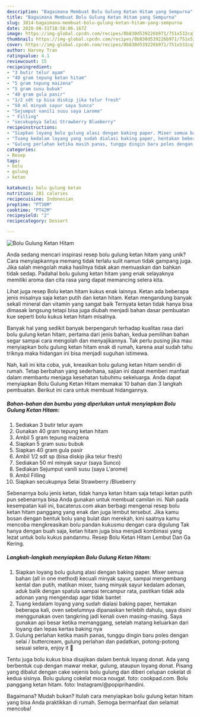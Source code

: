 ```yaml
---
description: "Bagaimana Membuat Bolu Gulung Ketan Hitam yang Sempurna"
title: "Bagaimana Membuat Bolu Gulung Ketan Hitam yang Sempurna"
slug: 3814-bagaimana-membuat-bolu-gulung-ketan-hitam-yang-sempurna
date: 2020-08-31T18:58:06.167Z
image: https://img-global.cpcdn.com/recipes/0b830d539226b971/751x532cq70/bolu-gulung-ketan-hitam-foto-resep-utama.jpg
thumbnail: https://img-global.cpcdn.com/recipes/0b830d539226b971/751x532cq70/bolu-gulung-ketan-hitam-foto-resep-utama.jpg
cover: https://img-global.cpcdn.com/recipes/0b830d539226b971/751x532cq70/bolu-gulung-ketan-hitam-foto-resep-utama.jpg
author: Harvey Tran
ratingvalue: 4.1
reviewcount: 15
recipeingredient:
- "3 butir telur ayam"
- "40 gram tepung ketan hitam"
- "5 gram tepung maizena"
- "5 gram susu bubuk"
- "40 gram gula pasir"
- "1/2 sdt sp bisa diskip jika telur fresh"
- "50 ml minyak sayur saya Sunco"
- "Sejumput vanili susu saya Larome"
- " Filling"
- "secukupnya Selai Strawberry Blueberry"
recipeinstructions:
- "Siapkan loyang bolu gulung alasi dengan baking paper. Mixer semua bahan (all in one method) kecuali minyak sayur, sampai mengembang kental dan putih, matikan mixer, tuang minyak sayur kedalam adonan, aduk balik dengan spatula sampai tercampur rata, pastikan tidak ada adonan yang mengendap agar tidak bantet"
- "Tuang kedalam loyang yang sudah dialasi baking paper, hentakan beberapa kali, oven sebelumnya dipanaskan terlebih dahulu, saya disini menggunakan oven tangkring jadi kenali oven masing-masing. Saya gunakan api besar ketika memanggang, setelah matang keluarkan dari loyang dan lepas kertas baking nya"
- "Gulung perlahan ketika masih panas, tunggu dingin baru poles dengan selai / buttercream, gulung perlahan dan padatkan, potong-potong sesuai selera, enjoy it 💃"
categories:
- Resep
tags:
- bolu
- gulung
- ketan

katakunci: bolu gulung ketan 
nutrition: 281 calories
recipecuisine: Indonesian
preptime: "PT30M"
cooktime: "PT42M"
recipeyield: "2"
recipecategory: Dessert

---
```



![Bolu Gulung Ketan Hitam](https://img-global.cpcdn.com/recipes/0b830d539226b971/751x532cq70/bolu-gulung-ketan-hitam-foto-resep-utama.jpg)

Anda sedang mencari inspirasi resep bolu gulung ketan hitam yang unik? Cara menyiapkannya memang tidak terlalu sulit namun tidak gampang juga. Jika salah mengolah maka hasilnya tidak akan memuaskan dan bahkan tidak sedap. Padahal bolu gulung ketan hitam yang enak selayaknya memiliki aroma dan cita rasa yang dapat memancing selera kita.

Lihat juga resep Bolu ketan hitam kukus enak lainnya. Ketan ada beberapa jenis misalnya saja ketan putih dan ketan hitam. Ketan mengandung banyak sekali mineral dan vitamin yang sangat baik Ternyata ketan tidak hanya bisa dimasak langsung tetapi bisa juga diubah menjadi bahan dasar pembuatan kue seperti bolu kukus ketan hitam misalnya.

Banyak hal yang sedikit banyak berpengaruh terhadap kualitas rasa dari bolu gulung ketan hitam, pertama dari jenis bahan, kedua pemilihan bahan segar sampai cara mengolah dan menyajikannya. Tak perlu pusing jika mau menyiapkan bolu gulung ketan hitam enak di rumah, karena asal sudah tahu triknya maka hidangan ini bisa menjadi suguhan istimewa.


Nah, kali ini kita coba, yuk, kreasikan bolu gulung ketan hitam sendiri di rumah. Tetap berbahan yang sederhana, sajian ini dapat memberi manfaat dalam membantu menjaga kesehatan tubuhmu sekeluarga. Anda dapat menyiapkan Bolu Gulung Ketan Hitam memakai 10 bahan dan 3 langkah pembuatan. Berikut ini cara untuk membuat hidangannya.

<!--inarticleads1-->

##### Bahan-bahan dan bumbu yang diperlukan untuk menyiapkan Bolu Gulung Ketan Hitam:

1. Sediakan 3 butir telur ayam
1. Gunakan 40 gram tepung ketan hitam
1. Ambil 5 gram tepung maizena
1. Siapkan 5 gram susu bubuk
1. Siapkan 40 gram gula pasir
1. Ambil 1/2 sdt sp (bisa diskip jika telur fresh)
1. Sediakan 50 ml minyak sayur (saya Sunco)
1. Sediakan Sejumput vanili susu (saya L&#39;arome)
1. Ambil  Filling
1. Siapkan secukupnya Selai Strawberry /Blueberry


Sebenarnya bolu jenis ketan, tidak hanya ketan hitam saja tetapi ketan putih pun sebenarnya bisa Anda gunakan untuk membuat camilan ini. Nah pada kesempatan kali ini, bacaterus.com akan berbagi mengenai resep bolu ketan hitam panggang yang enak dan juga lembut tersebut. Jika kamu bosan dengan bentuk bolu yang bulat dan merekah, kini saatnya kamu mencoba mengkreasikan bolu pandan kukusmu dengan cara digulung Tak hanya dengan buah saja, ketan hitam juga bisa menjadi kombinasi yang lezat untuk bolu kukus pandanmu. Resep Bolu Ketan Hitam Lembut Dan Ga Kering. 

<!--inarticleads2-->

##### Langkah-langkah menyiapkan Bolu Gulung Ketan Hitam:

1. Siapkan loyang bolu gulung alasi dengan baking paper. Mixer semua bahan (all in one method) kecuali minyak sayur, sampai mengembang kental dan putih, matikan mixer, tuang minyak sayur kedalam adonan, aduk balik dengan spatula sampai tercampur rata, pastikan tidak ada adonan yang mengendap agar tidak bantet
1. Tuang kedalam loyang yang sudah dialasi baking paper, hentakan beberapa kali, oven sebelumnya dipanaskan terlebih dahulu, saya disini menggunakan oven tangkring jadi kenali oven masing-masing. Saya gunakan api besar ketika memanggang, setelah matang keluarkan dari loyang dan lepas kertas baking nya
1. Gulung perlahan ketika masih panas, tunggu dingin baru poles dengan selai / buttercream, gulung perlahan dan padatkan, potong-potong sesuai selera, enjoy it 💃


Tentu juga bolu kukus bisa disajikan dalam bentuk loyang donat. Ada yang berbentuk cup dengan mawar mekar, gulung, ataupun loyang donat. Pisang yang dibalut dengan cake sejenis bolu gulung dan diberi celupan cokelat di kedua sisinya. Bolu gulung cokelat moca nougat. foto: cookpad.com. Bolu panggang ketan hitam. foto: Instagram/@popiprihandini. 

Bagaimana? Mudah bukan? Itulah cara menyiapkan bolu gulung ketan hitam yang bisa Anda praktikkan di rumah. Semoga bermanfaat dan selamat mencoba!
